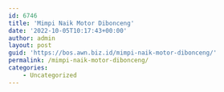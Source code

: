 ```yaml
---
id: 6746
title: 'Mimpi Naik Motor Dibonceng'
date: '2022-10-05T10:17:43+00:00'
author: admin
layout: post
guid: 'https://bos.awn.biz.id/mimpi-naik-motor-dibonceng/'
permalink: /mimpi-naik-motor-dibonceng/
categories:
    - Uncategorized
---
```


